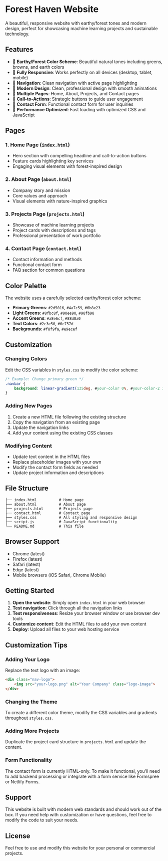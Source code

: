 # Forest Haven Website

A beautiful, responsive website with earthy/forest tones and modern design, perfect for showcasing machine learning projects and sustainable technology.

## Features

- 🌲 **Earthy/Forest Color Scheme**: Beautiful natural tones including greens, browns, and earth colors
- 📱 **Fully Responsive**: Works perfectly on all devices (desktop, tablet, mobile)
- 🧭 **Navigation**: Clean navigation with active page highlighting
- 🎨 **Modern Design**: Clean, professional design with smooth animations
- 📄 **Multiple Pages**: Home, About, Projects, and Contact pages
- 🎯 **Call-to-Actions**: Strategic buttons to guide user engagement
- 📝 **Contact Form**: Functional contact form for user inquiries
- 🚀 **Performance Optimized**: Fast loading with optimized CSS and JavaScript

## Pages

### 1. Home Page (`index.html`)
- Hero section with compelling headline and call-to-action buttons
- Feature cards highlighting key services
- Engaging visual elements with forest-inspired design

### 2. About Page (`about.html`)
- Company story and mission
- Core values and approach
- Visual elements with nature-inspired graphics

### 3. Projects Page (`projects.html`)
- Showcase of machine learning projects
- Project cards with descriptions and tags
- Professional presentation of work portfolio

### 4. Contact Page (`contact.html`)
- Contact information and methods
- Functional contact form
- FAQ section for common questions

## Color Palette

The website uses a carefully selected earthy/forest color scheme:

- **Primary Greens**: `#2d5016`, `#4a7c59`, `#6b8e23`
- **Light Greens**: `#8fbc8f`, `#90ee90`, `#98fb98`
- **Accent Greens**: `#a8e6cf`, `#88d8a0`
- **Text Colors**: `#2c3e50`, `#6c757d`
- **Backgrounds**: `#f8f9fa`, `#e9ecef`

## Customization

### Changing Colors
Edit the CSS variables in `styles.css` to modify the color scheme:

```css
/* Example: Change primary green */
.navbar {
    background: linear-gradient(135deg, #your-color 0%, #your-color-2 100%);
}
```

### Adding New Pages
1. Create a new HTML file following the existing structure
2. Copy the navigation from an existing page
3. Update the navigation links
4. Add your content using the existing CSS classes

### Modifying Content
- Update text content in the HTML files
- Replace placeholder images with your own
- Modify the contact form fields as needed
- Update project information and descriptions

## File Structure

```
├── index.html          # Home page
├── about.html          # About page
├── projects.html       # Projects page
├── contact.html        # Contact page
├── styles.css          # All styling and responsive design
├── script.js           # JavaScript functionality
└── README.md           # This file
```

## Browser Support

- Chrome (latest)
- Firefox (latest)
- Safari (latest)
- Edge (latest)
- Mobile browsers (iOS Safari, Chrome Mobile)

## Getting Started

1. **Open the website**: Simply open `index.html` in your web browser
2. **Test navigation**: Click through all the navigation links
3. **Test responsiveness**: Resize your browser window or use browser dev tools
4. **Customize content**: Edit the HTML files to add your own content
5. **Deploy**: Upload all files to your web hosting service

## Customization Tips

### Adding Your Logo
Replace the text logo with an image:
```html
<div class="nav-logo">
    <img src="your-logo.png" alt="Your Company" class="logo-image">
</div>
```

### Changing the Theme
To create a different color theme, modify the CSS variables and gradients throughout `styles.css`.

### Adding More Projects
Duplicate the project card structure in `projects.html` and update the content.

### Form Functionality
The contact form is currently HTML-only. To make it functional, you'll need to add backend processing or integrate with a form service like Formspree or Netlify Forms.

## Support

This website is built with modern web standards and should work out of the box. If you need help with customization or have questions, feel free to modify the code to suit your needs.

## License

Feel free to use and modify this website for your personal or commercial projects.
